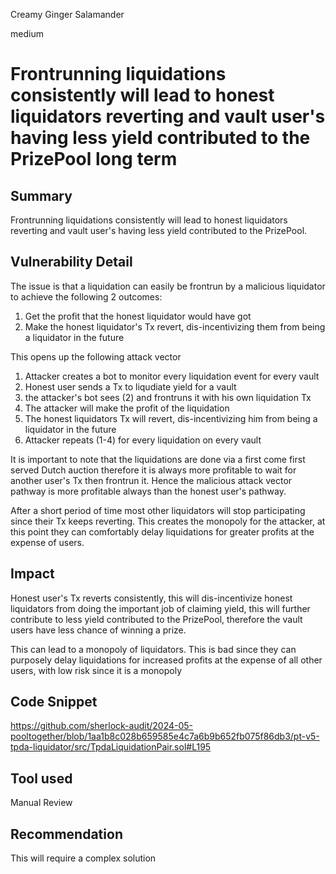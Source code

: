 Creamy Ginger Salamander

medium

# Frontrunning liquidations consistently will lead to honest liquidators reverting and vault user's having less yield contributed to the PrizePool long term

## Summary
Frontrunning liquidations consistently will lead to honest liquidators reverting and vault user's having less yield contributed to the PrizePool.

## Vulnerability Detail
The issue is that a liquidation can easily be frontrun by a malicious liquidator to achieve the following 2 outcomes:
1. Get the profit that the honest liquidator would have got
2. Make the honest liquidator's Tx revert, dis-incentivizing them from being a liquidator in the future 

This opens up the following attack vector

1. Attacker creates a bot to monitor every liquidation event for every vault
2. Honest user sends a Tx to liqudiate yield for a vault 
3. the attacker's bot sees (2) and frontruns it with his own liquidation Tx
3. The attacker will make the profit of the liquidation
4. The honest liquidators Tx will revert, dis-incentivizing him from being a liquidator in the future
5. Attacker repeats (1-4) for every liquidation on every vault

It is important to note that the liquidations are done via a first come first served Dutch auction therefore it is always more profitable to wait for another user's Tx then frontrun it. Hence the malicious attack vector pathway is more profitable always than the honest user's pathway.

After a short period of time most other liquidators will stop participating since their Tx keeps reverting. This creates the monopoly for the attacker, at this point they can comfortably delay liquidations for greater profits at the expense of users.


## Impact
Honest user's Tx reverts consistently, this will dis-incentivize honest liquidators from doing the important job of claiming yield, this will further contribute to less yield contributed to the PrizePool, therefore the vault users have less chance of winning a prize.

This can lead to a monopoly of liquidators. This is bad since they can purposely delay liquidations for increased profits at the expense of all other users, with low risk since it is a monopoly

## Code Snippet
https://github.com/sherlock-audit/2024-05-pooltogether/blob/1aa1b8c028b659585e4c7a6b9b652fb075f86db3/pt-v5-tpda-liquidator/src/TpdaLiquidationPair.sol#L195


## Tool used

Manual Review

## Recommendation
This will require a complex solution
